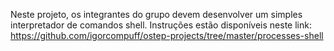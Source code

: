 Neste projeto, os integrantes do grupo devem desenvolver um simples interpretador de comandos shell. Instruções estão disponíveis neste link: https://github.com/igorcompuff/ostep-projects/tree/master/processes-shell
